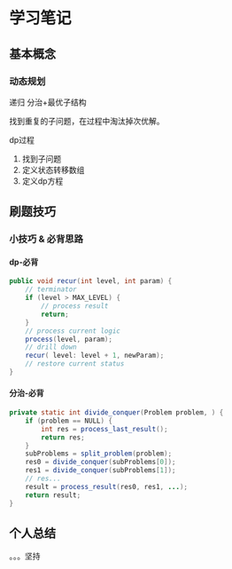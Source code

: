 # 学习笔记
## 基本概念
### 动态规划
递归 分治+最优子结构

找到重复的子问题，在过程中淘汰掉次优解。

dp过程  
1. 找到子问题
2. 定义状态转移数组
3. 定义dp方程
## 刷题技巧
### 小技巧 & 必背思路
  
#### dp-必背
```java
public void recur(int level, int param) {   
    // terminator
    if (level > MAX_LEVEL) {
        // process result 
        return;
    }  
    // process current logic
    process(level, param);
    // drill down
    recur( level: level + 1, newParam);
    // restore current status
}
```
  
#### 分治-必背
```java
private static int divide_conquer(Problem problem, ) {
    if (problem == NULL) {
        int res = process_last_result();
        return res;
    }  
    subProblems = split_problem(problem);
    res0 = divide_conquer(subProblems[0]);
    res1 = divide_conquer(subProblems[1]);
    // res...
    result = process_result(res0, res1, ...);
    return result;
}
```
## 个人总结
。。。坚持